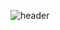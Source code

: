 <!--
**Brizzardis/Brizzardis** is a ✨ _special_ ✨ repository because its `README.md` (this file) appears on your GitHub profile.

Here are some ideas to get you started:

- 🔭 I’m currently working on ...
- 🌱 I’m currently learning ...
- 👯 I’m looking to collaborate on ...
- 🤔 I’m looking for help with ...
- 💬 Ask me about ...
- 📫 How to reach me: ... 
- 😄 Pronouns: ... timeGradient 24
- ⚡ Fun fact: ... 1,4,6,11,14,15,19,20,24
-->
![header](https://capsule-render.vercel.app/api?type=waving&color=timeGradient&customColorList=11&height=250&text=Welcome%20to%20my%20GitHub%20profile!&fontSize=50&fontColor=#000000&section=header&animation=fadeIn)
